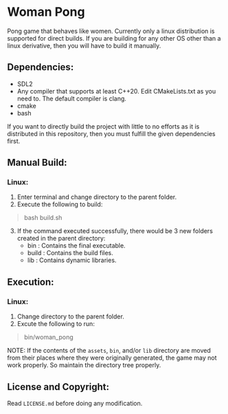 # Woman Pong
Pong game that behaves like women. Currently only a linux distribution is supported for direct builds. If you are building for any other OS other than a linux derivative, then you will have to build it manually.

## Dependencies:
* SDL2
* Any compiler that supports at least C++20. Edit CMakeLists.txt as you need to. The default compiler is clang.
* cmake
* bash

If you want to directly build the project with little to no efforts as it is distributed in this repository, then you must fulfill the given dependencies first.

## Manual Build:
### Linux:
1. Enter terminal and change directory to the parent folder.
2. Execute the following to build:
> bash build.sh
3. If the command executed successfully, there would be 3 new folders created in the parent directory:
    * bin : Contains the final executable.
    * build : Contains the build files.
    * lib : Contains dynamic libraries.

## Execution:
### Linux:
1. Change directory to the parent folder.
2. Excute the following to run:
> bin/woman_pong

NOTE: If the contents of the `assets`, `bin`, and/or `lib` directory are moved from their places where they were originally generated, the game may not work properly. So maintain the directory tree properly.

## License and Copyright:
Read `LICENSE.md` before doing any modification.
